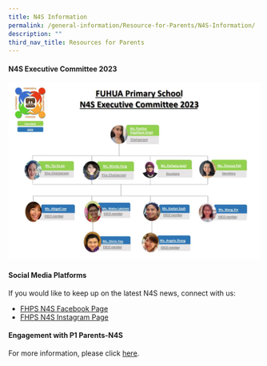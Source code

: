 ```yaml
---
title: N4S Information
permalink: /general-information/Resource-for-Parents/N4S-Information/
description: ""
third_nav_title: Resources for Parents
---
```

#### **N4S Executive Committee 2023**
![](/images/School%20Administration/Resources%20for%20Parents/N4S%20Information/2023%20n4s%20exco.JPG)


#### **Social Media Platforms**


If you would like to keep up on the latest N4S news, connect with us:  

*   [FHPS N4S Facebook Page](https://www.facebook.com/fhpsn4s)
*   [FHPS N4S Instagram Page](https://www.instagram.com/n4s_fhps/)

#### **Engagement with P1 Parents-N4S**


For more information, please click [here](/files/Resource%20for%20Parents/N4S%20Information/N4S%20engagement%20of%20P1.pdf).